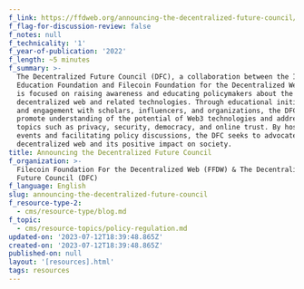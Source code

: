 ```yaml
---
f_link: https://ffdweb.org/announcing-the-decentralized-future-council/
f_flag-for-discussion-review: false
f_notes: null
f_technicality: '1'
f_year-of-publication: '2022'
f_length: ~5 minutes
f_summary: >-
  The Decentralized Future Council (DFC), a collaboration between the Internet
  Education Foundation and Filecoin Foundation for the Decentralized Web (FFDW),
  is focused on raising awareness and educating policymakers about the
  decentralized web and related technologies. Through educational initiatives
  and engagement with scholars, influencers, and organizations, the DFC aims to
  promote understanding of the potential of Web3 technologies and address key
  topics such as privacy, security, democracy, and online trust. By hosting
  events and facilitating policy discussions, the DFC seeks to advocate for the
  decentralized web and its positive impact on society.
title: Announcing the Decentralized Future Council
f_organization: >-
  Filecoin Foundation For the Decentralized Web (FFDW) & The Decentralized
  Future Council (DFC)
f_language: English
slug: announcing-the-decentralized-future-council
f_resource-type-2:
  - cms/resource-type/blog.md
f_topic:
  - cms/resource-topics/policy-regulation.md
updated-on: '2023-07-12T18:39:48.865Z'
created-on: '2023-07-12T18:39:48.865Z'
published-on: null
layout: '[resources].html'
tags: resources
---
```



